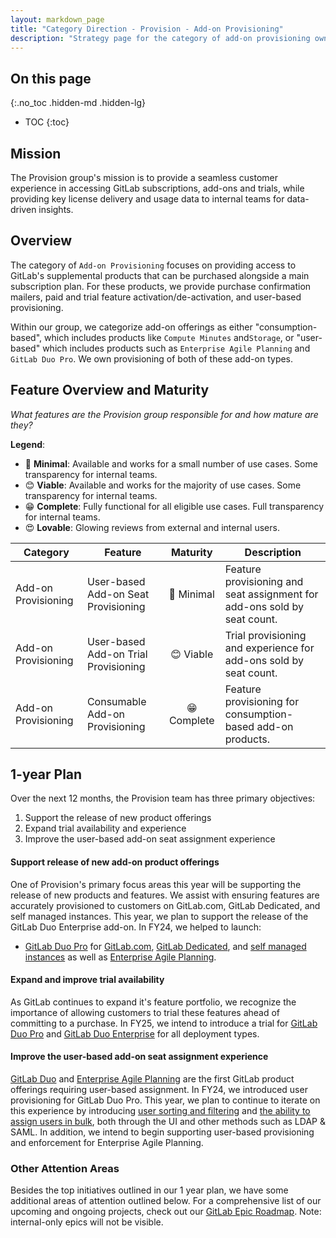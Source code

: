 ```yaml
---
layout: markdown_page
title: "Category Direction - Provision - Add-on Provisioning"
description: "Strategy page for the category of add-on provisioning owned by group Provision."
---
```

 
## On this page
{:.no_toc .hidden-md .hidden-lg}
 
- TOC
{:toc}

<link rel="stylesheet" type="text/css" href="/stylesheets/biztech.css" />
 
## Mission
The Provision group's mission is to provide a seamless customer experience in accessing GitLab subscriptions, add-ons and trials, while providing key license delivery and usage data to internal teams for data-driven insights.

## Overview
The category of `Add-on Provisioning` focuses on providing access to GitLab's supplemental products that can be purchased alongside a main subscription plan. For these products, we provide purchase confirmation mailers, paid and trial feature activation/de-activation, and user-based provisioning.

Within our group, we categorize add-on offerings as either "consumption-based", which includes products like `Compute Minutes` and`Storage`, or "user-based" which includes products such as `Enterprise Agile Planning` and `GitLab Duo Pro`. We own provisioning of both of these add-on types.

## Feature Overview and Maturity

_What features are the Provision group responsible for and how mature are they?_

**Legend**:

- 🙂 **Minimal**: Available and works for a small number of use cases. Some transparency for internal teams.
- 😊 **Viable**: Available and works for the majority of use cases. Some transparency for internal teams.
- 😁 **Complete**: Fully functional for all eligible use cases. Full transparency for internal teams.
- 😍 **Lovable**: Glowing reviews from external and internal users.

| Category | Feature | Maturity | Description | 
|---------|---------|:--------:|-------------|
| Add-on Provisioning | User-based Add-on Seat Provisioning | 🙂 Minimal | Feature provisioning and seat assignment for add-ons sold by seat count. |
| Add-on Provisioning | User-based Add-on Trial Provisioning | 😊 Viable | Trial provisioning and experience for add-ons sold by seat count. |
| Add-on Provisioning | Consumable Add-on Provisioning | 😁 Complete | Feature provisioning for consumption-based add-on products. |

## 1-year Plan
Over the next 12 months, the Provision team has three primary objectives:

1. Support the release of new product offerings
1. Expand trial availability and experience
1. Improve the user-based add-on seat assignment experience

#### Support release of new add-on product offerings
One of Provision's primary focus areas this year will be supporting the release of new products and features. We assist with ensuring features are accurately provisioned to customers on GitLab.com, GitLab Dedicated, and self managed instances. This year, we plan to support the release of the GitLab Duo Enterprise add-on. In FY24, we helped to launch:
 - [GitLab Duo Pro](https://about.gitlab.com/gitlab-duo/) for [GitLab.com](https://gitlab.com/groups/gitlab-org/-/epics/10336), [GitLab Dedicated](https://gitlab.com/groups/gitlab-org/-/epics/11715), and [self managed instances](https://gitlab.com/groups/gitlab-org/-/epics/10613) as well as [Enterprise Agile Planning](https://gitlab.com/groups/gitlab-com/packaging-and-pricing/ghidorah/-/epics/5).

#### Expand and improve trial availability
As GitLab continues to expand it's feature portfolio, we recognize the importance of allowing customers to trial these features ahead of committing to a purchase. In FY25, we intend to introduce a trial for [GitLab Duo Pro](https://gitlab.com/groups/gitlab-org/-/epics/10988) and [GitLab Duo Enterprise](https://gitlab.com/groups/gitlab-org/-/epics/13775) for all deployment types.

#### Improve the user-based add-on seat assignment experience
[GitLab Duo](https://about.gitlab.com/gitlab-duo/) and [Enterprise Agile Planning](https://about.gitlab.com/pricing/) are the first GitLab product offerings requiring user-based assignment. In FY24, we introduced user provisioning for GitLab Duo Pro. This year, we plan to continue to iterate on this experience by introducing [user sorting and filtering](https://gitlab.com/groups/gitlab-org/-/epics/11276) and [the ability to assign users in bulk](https://gitlab.com/groups/gitlab-org/-/epics/11462), both through the UI and other methods such as LDAP & SAML. In addition, we intend to begin supporting user-based provisioning and enforcement for Enterprise Agile Planning. 

### Other Attention Areas
Besides the top initiatives outlined in our 1 year plan, we have some additional areas of attention outlined below. For a comprehensive list of our upcoming and ongoing projects, check out our [GitLab Epic Roadmap](https://gitlab.com/groups/gitlab-org/-/roadmap?state=all&sort=START_DATE_ASC&layout=MONTHS&timeframe_range_type=CURRENT_YEAR&label_name[]=Fulfillment+Roadmap&label_name[]=group::provision&label_name[]=Category:Add-on+Provisioning&progress=COUNT&show_progress=true&show_milestones=false&milestones_type=GROUP&show_labels=false). Note: internal-only epics will not be visible.

